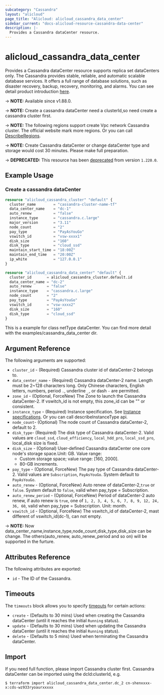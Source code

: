 ```yaml
---
subcategory: "Cassandra"
layout: "alicloud"
page_title: "Alicloud: alicloud_cassandra_data_center"
sidebar_current: "docs-alicloud-resource-cassandra-data-center"
description: |-
  Provides a Cassandra dataCenter resource.
---
```


# alicloud_cassandra_data_center

Provides a Cassandra dataCenter resource supports replica set dataCenters only. The Cassandra provides stable, reliable, and automatic scalable database services. 
It offers a full range of database solutions, such as disaster recovery, backup, recovery, monitoring, and alarms.
You can see detail product introduction [here](https://www.alibabacloud.com/help/product/49055.htm).

-> **NOTE:** Available since v1.88.0.

-> **NOTE:**  Create a cassandra dataCenter need a clusterId,so need create a cassandra cluster first.

-> **NOTE:**  The following regions support create Vpc network Cassandra cluster.
The official website mark  more regions. Or you can call [DescribeRegions](https://help.aliyun.com/document_detail/157540.html).

-> **NOTE:**  Create Cassandra dataCenter or change dataCenter type and storage would cost 30 minutes. Please make full preparation.

-> **DEPRECATED:**  This resource has been [deprecated](https://www.alibabacloud.com/help/en/apsaradb-for-cassandra/latest/cassandra-delisting-notice) from version `1.220.0`.

## Example Usage

### Create a cassandra dataCenter

```terraform
resource "alicloud_cassandra_cluster" "default" {
  cluster_name        = "cassandra-cluster-name-tf"
  data_center_name    = "dc-1"
  auto_renew          = "false"
  instance_type       = "cassandra.c.large"
  major_version       = "3.11"
  node_count          = "2"
  pay_type            = "PayAsYouGo"
  vswitch_id          = "vsw-xxxx1"
  disk_size           = "160"
  disk_type           = "cloud_ssd"
  maintain_start_time = "18:00Z"
  maintain_end_time   = "20:00Z"
  ip_white            = "127.0.0.1"
}

resource "alicloud_cassandra_data_center" "default" {
  cluster_id       = alicloud_cassandra_cluster.default.id
  data_center_name = "dc-2"
  auto_renew       = "false"
  instance_type    = "cassandra.c.large"
  node_count       = "2"
  pay_type         = "PayAsYouGo"
  vswitch_id       = "vsw-xxxx2"
  disk_size        = "160"
  disk_type        = "cloud_ssd"
}
```

This is a example for class netType dataCenter. You can find more detail with the examples/cassandra_data_center dir.

## Argument Reference

The following arguments are supported:

* `cluster_id` - (Required) Cassandra cluster id of dataCenter-2 belongs to.  
* `data_center_name` - (Required) Cassandra dataCenter-2 name. Length must be 2~128 characters long. Only Chinese characters, English letters, numbers, period `.`, underline `_`, or dash `-` are permitted. 
* `zone_id` - (Optional, ForceNew) The Zone to launch the Cassandra dataCenter-2. If vswitch_id is not empty, this zone_id can be "" or consistent.
* `instance_type` - (Required) Instance specification. See [Instance specifications](https://help.aliyun.com/document_detail/157445.html). Or you can call describeInstanceType api.
* `node_count`- (Optional) The node count of Cassandra dataCenter-2, default to 2. 
* `disk_type`-  (Required) The disk type of Cassandra dataCenter-2. Valid values are `cloud_ssd`, `cloud_efficiency`, `local_hdd_pro`, `local_ssd_pro`, local_disk size is fixed.
* `disk_size` -  (Optional) User-defined Cassandra dataCenter one core node's storage space.Unit: GB. Value range:
  - Custom storage space; value range: [160, 2000].
  - 80-GB increments. 
* `pay_type` - (Optional, ForceNew) The pay type of Cassandra dataCenter-2. Valid values are `Subscription`, `PayAsYouGo`. System default to `PayAsYouGo`.
* `auto_renew` - (Optional, ForceNew) Auto renew of dataCenter-2,`true` or `false`. System default to `false`, valid when pay_type = Subscription.
* `auto_renew_period` - (Optional, ForceNew) Period of dataCenter-2 auto renew, if auto renew is `true`, one of `1, 2, 3, 4, 5, 6, 7, 8, 9, 12, 24, 36, 60`, valid when pay_type = Subscription. Unit: month.
* `vswitch_id` - (Optional, ForceNew) The vswitch_id of dataCenter-2, mast different of vswitch_id(dc-1), can not empty.

-> **NOTE:** Now data_center_name,instance_type,node_count,disk_type,disk_size can be change. The others(auto_renew, auto_renew_period and so on) will be supported in the furture.

## Attributes Reference

The following attributes are exported:

* `id` - The ID of the Cassandra.

## Timeouts

The `timeouts` block allows you to specify [timeouts](https://developer.hashicorp.com/terraform/language/resources/syntax#operation-timeouts) for certain actions:

* `create` - (Defaults to 30 mins) Used when creating the Cassandra dataCenter (until it reaches the initial `Running` status). 
* `update` - (Defaults to 30 mins) Used when updating the Cassandra dataCenter (until it reaches the initial `Running` status). 
* `delete` - (Defaults to 5 mins) Used when terminating the Cassandra dataCenter. 

## Import

If you need full function, please import Cassandra cluster first.
Cassandra dataCenter can be imported using the dcId:clusterId, e.g.

```shell
$ terraform import alicloud_cassandra_data_center.dc_2 cn-shenxxxx-x:cds-wz933ryoaurxxxxx
```
